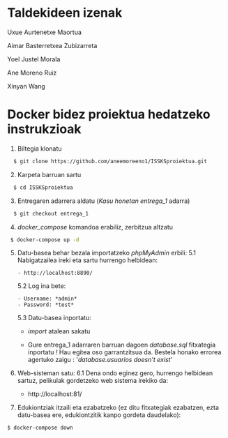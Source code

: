 # Taldekideen izenak
  Uxue Aurtenetxe Maortua

  Aimar Basterretxea Zubizarreta

  Yoel Justel Morala

  Ane Moreno Ruiz

  Xinyan Wang


# Docker bidez proiektua hedatzeko instrukzioak

1. Biltegia klonatu
```bash
  $ git clone https://github.com/aneemoreeno1/ISSKSproiektua.git
  ```
2. Karpeta barruan sartu
```bash
  $ cd ISSKSproiektua
  ```
3.  Entregaren adarrera aldatu (_Kasu honetan entrega_1_ adarra)
```bash
  $ git checkout entrega_1
  ```
4. _docker_compose_ komandoa erabiliz, zerbitzua altzatu
 ```bash
  $ docker-compose up -d
  ```
5. Datu-basea behar bezala importatzeko *phpMyAdmin* erbili:
  5.1 Nabigatzailea ireki eta sartu hurrengo helbidean:
  
       - http://localhost:8890/
       
   5.2 Log ina bete:
   
       - Username: *admin*
       - Password: *test*
   
   5.3 Datu-basea inportatu:
   
     - _import_ atalean sakatu
     
     - Gure entrega_1 adarraren barruan dagoen *_database.sql_* fitxategia inportatu
       *!* Hau egitea oso garrantzitsua da. Bestela honako errorea agertuko zaigu :
           '_database.usuarios doesn't exist_'
           
  6. Web-sisteman satu:
    6.1 Dena ondo eginez gero, hurrengo helbidean sartuz, pelikulak gordetzeko web sistema irekiko da:
    
       - http://localhost:81/
       
  7. Edukiontziak itzaili eta ezabatzeko (ez ditu fitxategiak ezabatzen, ezta datu-basea ere, edukiontzitik kanpo gordeta daudelako):
  ```bash
  $ docker-compose down
  ```

